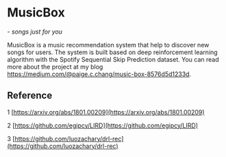 # MusicBox

*- songs just for you*

MusicBox is a music recommendation system that help to discover new songs for users. The system is built based on deep reinforcement learning algorithm with the Spotify Sequential Skip Prediction dataset. You can read more about the project at my blog https://medium.com/@paige.c.chang/music-box-8576d5d1233d.

## Reference
1 [https://arxiv.org/abs/1801.00209](https://arxiv.org/abs/1801.00209)

2 [https://github.com/egipcy/LIRD](https://github.com/egipcy/LIRD)

3 [https://github.com/luozachary/drl-rec](https://github.com/luozachary/drl-rec)

